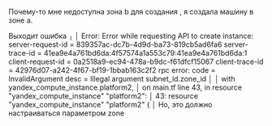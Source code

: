 Почему-то мне недоступна зона b для создания , я создала машину в зоне a.

Выходит ошибка 
╷
│ Error: Error while requesting API to create instance: server-request-id = 839357ac-dc7b-4d9d-ba73-819cb5ad6fa6 server-trace-id = 41ea9e4a761bd6da:4f57574a1a553c79:41ea9e4a761bd6da:1 client-request-id = 0a2518a9-ec94-478a-b9dc-f61dfcf15067 client-trace-id = 42976d07-a242-4f67-bf19-1bbab163c2f2 rpc error: code = InvalidArgument desc = Illegal argument subnet_id.zone_id
│
│   with yandex_compute_instance.platform2,
│   on main.tf line 43, in resource "yandex_compute_instance" "platform2":
│   43: resource "yandex_compute_instance" "platform2" {
│
Но, это должно настраиваться параметром zone